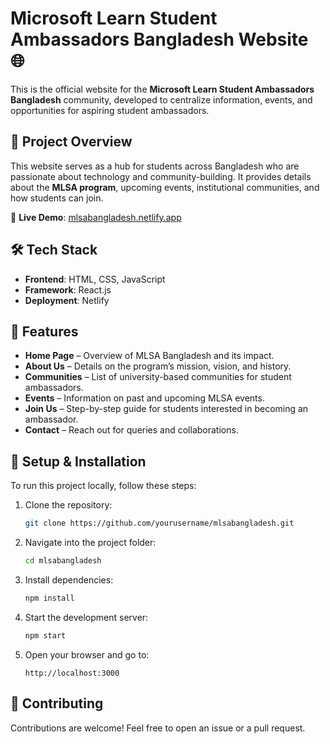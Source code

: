 # Microsoft Learn Student Ambassadors Bangladesh Website 🌐

This is the official website for the **Microsoft Learn Student Ambassadors Bangladesh** community, developed to centralize information, events, and opportunities for aspiring student ambassadors.

## 🚀 Project Overview

This website serves as a hub for students across Bangladesh who are passionate about technology and community-building. It provides details about the **MLSA program**, upcoming events, institutional communities, and how students can join.

🌟 **Live Demo**: [mlsabangladesh.netlify.app](https://mlsabangladesh.netlify.app/)

## 🛠 Tech Stack

- **Frontend**: HTML, CSS, JavaScript
- **Framework**: React.js
- **Deployment**: Netlify

## 📌 Features

- **Home Page** – Overview of MLSA Bangladesh and its impact.
- **About Us** – Details on the program’s mission, vision, and history.
- **Communities** – List of university-based communities for student ambassadors.
- **Events** – Information on past and upcoming MLSA events.
- **Join Us** – Step-by-step guide for students interested in becoming an ambassador.
- **Contact** – Reach out for queries and collaborations.

## 🔧 Setup & Installation

To run this project locally, follow these steps:

1. Clone the repository:
   ```sh
   git clone https://github.com/yourusername/mlsabangladesh.git
   ```
2. Navigate into the project folder:
   ```sh
   cd mlsabangladesh
   ```
3. Install dependencies:
   ```sh
   npm install
   ```
4. Start the development server:
   ```sh
   npm start
   ```
5. Open your browser and go to:
   ```
   http://localhost:3000
   ```

## 🤝 Contributing

Contributions are welcome! Feel free to open an issue or a pull request.


